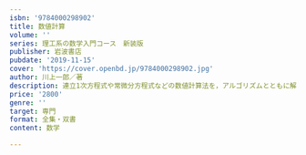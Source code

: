 ```yaml
---
isbn: '9784000298902'
title: 数値計算
volume: ''
series: 理工系の数学入門コース　新装版
publisher: 岩波書店
pubdate: '2019-11-15'
cover: 'https://cover.openbd.jp/9784000298902.jpg'
author: 川上一郎／著
description: 連立1次方程式や常微分方程式などの数値計算法を，アルゴリズムとともに解説．ロングセラーの新装版．
price: '2800'
genre: ''
target: 専門
format: 全集・双書
content: 数学

---
```

